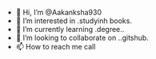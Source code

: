 - 👋 Hi, I’m @Aakanksha930
- 👀 I’m interested in .studyinh books.
- 🌱 I’m currently learning .degree..
- 💞️ I’m looking to collaborate on ..gitshub.
- 📫 How to reach me call

<!---
Aakanksha930/Aakanksha930 is a ✨ special ✨ repository because its `README.md` (this file) appears on your GitHub profile.
You can click the Preview link to take a look at your changes.
--->


